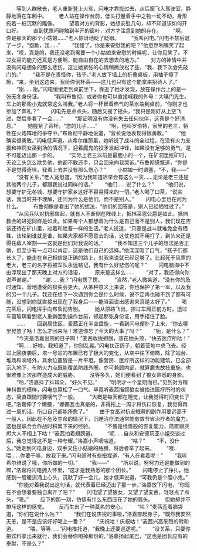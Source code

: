 　　等到人群散去，老人重新登上火车，闪电才靠拢过去，从后窗飞入驾驶室，静静地落在车厢中。
　　老人站在操作台前，低头打量着手中之物一动不动，身形宛若一桩沉默的雕像。
　　望着对方的背影，她想安慰几句，却不知道该如何开口好。
　　直到犹豫间碰触到半开的窗叶，对方才注意到她的存在。
　　“啊，你是那天的那个小姑娘……”老人惊讶地眨了眨眼。
　　“我叫闪电。”闪电不禁后退了一步，“抱歉，我……”
　　“我懂了，你是来安慰我的吧？”他忽然咧嘴笑了起来，“哎，真是的，我还没老到需要一个小姑娘来安慰的时候呢，让你见笑了。不过女巫的能力还真是方便啊，能自由自在的去想去的地方。”
　　对方的神情中并没有闪电想象的那么悲伤，这让她紧张的心情稍微放松了些，“我、我下次会先敲门的。”
　　“我不是在责怪你，孩子。”老人放下墙上的折叠桌板，用袖子擦了擦，“来，坐到这边来，我给你倒杯茶——这儿也只有这个能拿来招待人了。”
　　“谢……谢。”闪电缓缓走到桌前坐下，靠近了她才发现，放在操作台上的是一张无冬身份证。
　　“我叫布鲁彻，或者你也可以直接喊我的外号：大嗓门先生。车上的那些小鬼就常这么叫我。”老人将一杯冒着热气的茶水端到桌前，“你刚才也参加了葬礼？”
　　闪电先是点点头，随后又摇了摇头，“我只是刚好从上空飞过，然后多看了一会……”
　　“那证明没有你没有失去任何伙伴，这真是个好消息。”
　　她握紧了茶杯，“您的儿子……”
　　“啊，他叫罗伯特，家里的老三，牺牲在火炮阵地的争夺中。”布鲁彻平静地说道，“营长说他表现得很勇敢。”
　　“他确实很勇敢。”闪电低声道。从希尔维那里，她听说了战斗的全过程，在没有火力支援和神罚女巫到场的情况下，迎着魔鬼的投矛发起冲锋，如果没有足够的勇气，是不可能迈出那一步的。
　　“实际上老三以前是最胆小的一个，在矿洞里挖矿时，无论工头怎么欺负他，他都不敢还手，只会回来向我哭诉。”布鲁彻感慨道，“你是不是觉得奇怪，我看上去并没有那么伤心？”
　　小姑娘一时语塞，“不，我——”
　　“没有关系，”老人宽慰道，“因为我知道迟早会有这么一天……无论是老三还是其他两个儿子，都跟我说过同样的话。”
　　“他们……说了什么？”
　　“他们说，想要守护无冬城、想要守护家乡这好不容易得来的一切。”老人喝了口茶，“说实话，我当时并不理解，还问为什么是他们，而不是别人。”
　　闪电心里也在问为什么。
　　布鲁彻像是看出了她的想法，“他们的回答是，别人已经牺牲过了。”
　　“从民兵队对抗邪兽起，就有人不断倒在阵线上，抵挡莱恩公爵是如此，抵挡教会的进犯同样是如此。如果每个人都想着为什么是自己而不是别人，我们现在应该还待在矿山里，过着和牲畜一样的生活。”老人说道，“只要是战斗就难免会有牺牲，该轮到谁就是谁，如果大家都不愿意去的话，这仗也就不用打了，到头来还是得任敌人宰割——这就是他们对我说的话。”
　　“我不知道三个儿子的想法是否正确，但至少有一点可以肯定，这是他们自己的选择。”他深深吸了口气，“孩子们都长大了，能走在自己相信是正确的路上，对我来说就已经足够了。比起死于风寒的老大，老三的名字将被军队永远铭记，我有什么好悲伤的呢？”
　　闪电脑海中不由浮现出了那天晚上对方的话语，
　　原来是这样么……
　　“对了，我还得向你说声谢谢。”
　　“谢……我？”闪电愣了愣。
　　“当然，”老人微笑道，“没有你的及时通知，营地遭受的损失会更大。从某种意义上来说，你也保护了第一军，以及我的另一个儿子。我还在想下一次遇到你会是什么时候，说不定再也碰不到了都有可能，没想到你就直接出现在了我身后——能当面说出感谢来真是太好了。”
　　喝完茶后，闪电挥手向布鲁彻告别。
　　她从原路飞出，掠过车厢正前方时，透过车窗玻璃看到老人重新回到操作台前，抓起那张身份证，用手捂住了脸。
　　……
　　回到居住区，麦茜正在半空盘旋，一看到闪电便扑了上来，“你去哪里晃悠了咕！怎么才回来咕！难道你忘了今天的大事了吗？”
　　“呃，是什么？”
　　“今天是洛嘉出院的日子啊！”麦茜收拢翅膀，落在她头顶，“快去医疗所咕！”
　　“啊……好啦，我知道了，你别乱晃。”闪电扶正鸽子，朝着营地中央飞去。经过上回夜袭后，塔一号站的布置已有了极大的变化，从空中往下俯瞰，除了站台、堆场和哨塔外，其余位置皆是一片平坦。像营房、医疗所这样的功能建筑，已全部沉入地下，布防火力点既能覆盖防线外圈，亦可兼顾内部，就算魔鬼故技重施，也很难像上次那样造成大的威胁。
　　没等多久，她们便看到了狼女熟悉的身影。
　　“哟，”洛嘉抖了抖耳朵，“好久不见。”
　　“明明才一个星期而已。”见到对方精神抖擞的模样，闪电总算松了一口气。毕竟听麦茜描叙狼女被抬进医疗所时的状态，简直跟随时要咽气了一般。
　　“大概是每天都在睡觉，让我觉得时间变长了吧。”洛嘉伸了个懒腰，“娜娜瓦也真是的，非得拖上一周才将伤口恢复，我觉得再过一周的话，伤口自己都能痊愈了。”
　　由于女巫对抗安眠蕨的副作用要远高于一般人，因此在不危及生命的情况下，沉睡治疗法通常能有效节省治疗者的魔力，这也是联合会作战时积累下来的经验。
　　“不愧是怪兽般的恢复能力，简直跟灰烬大人不相上下咕！”麦茜拍着翅膀道。
　　“呃……自从和安德莉亚小姐交谈过后，我总觉得这不是一种夸耀。”洛嘉小声嘀咕道。
　　“咕？”
　　“不，没什么。”她走到闪电身边，双手叉住小姑娘的胳膊，将后者举了起来。
　　“喂、喂……你要干嘛，放我下来。”闪电顿时有些扭捏道，“有人在看着呢！”
　　“我听希尔维说了哦，你所做的一切。”
　　“我——”
　　“所以说，努努力还是能做到的嘛，”洛嘉将闪电拥入怀里，“这才是我熟悉的那个团长。”
　　闪电停止了挣扎，她感到一股暖流涌上心头，沉默了好一会儿，她才低声说道，“可我仍是个胆小鬼。”
　　“你能对着我说出这句话，就代表着已经迈出了那一步。”洛嘉放下闪电，“你现在不会想着要独自离开了吧？”
　　闪电望了望狼女，又望了望麦茜，轻轻点了点头，“嗯。”
　　应下的那一刻，仿佛有什么东西压在了她的肩头。
　　但她却并不排斥这样的感觉。
　　反而生出了一种莫名的安心。
　　“咕？”麦茜歪着脑袋道，“你们在说什么咕？”
　　“我们在说庆祝的事啦，”洛嘉直起身子，“既然我安然无恙，是不是应该好好喝上一番？”
　　“庆祝咕！庆祝咕！”麦茜兴高采烈的附和道。
　　“喂，等等……”闪电推托道，“我晚上还要巡逻呢。”
　　“没关系，只要你把饮料拿出来就行，我们会替你喝掉那份的，”洛嘉扬起尾巴，“这也是团长应有的奉献，不是么？”